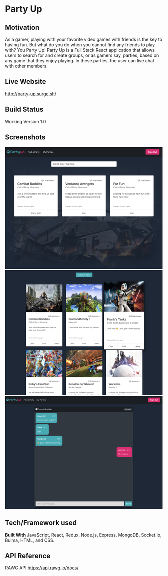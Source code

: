 # Party Up

## Motivation
As a gamer, playing with your favorite video games with friends is the key to having fun. But what do you do  when you cannot find any friends to play with? You Party Up! Party Up is a Full Stack React application that allows users to search for and create groups, or as gamers say, parties, based on any game that they enjoy playing. In these parties, the user can live chat with other members.

## Live Website
http://party-up.surge.sh/
 
## Build Status
Working Version 1.0
  
## Screenshots
<img src="./pictures/sc01.png"/>
<img src="./pictures/sc02.png"/>
<img src="./pictures/sc04.png"/>
 
## Tech/Framework used
<b>Built With </b>JavaScript, React, Redux, Node.js, Express, MongoDB, Socket.io, Bulma, HTML, and CSS.
   
## API Reference
RAWG API
https://api.rawg.io/docs/